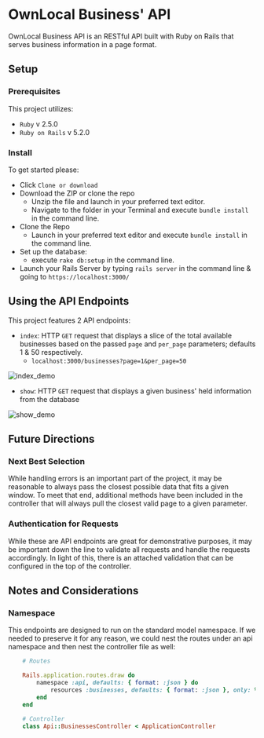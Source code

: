 # OwnLocal Business' API

OwnLocal Business API is an RESTful API built with Ruby on Rails that serves
business information in a page format.

## Setup

### Prerequisites

This project utilizes:

- `Ruby` v 2.5.0
- `Ruby on Rails` v 5.2.0

### Install

To get started please:

- Click `Clone or download`
- Download the ZIP or clone the repo
    - Unzip the file and launch in your preferred text editor.
    - Navigate to the folder in your Terminal and execute `bundle install` in the command line.
- Clone the Repo
    - Launch in your preferred text editor and execute `bundle install` in the command line.
- Set up the database:
    - execute `rake db:setup` in the command line.
- Launch your Rails Server by typing `rails server` in the command line & going to `https://localhost:3000/`

## Using the API Endpoints

This project features 2 API endpoints:

- `index`: HTTP `GET` request that displays a slice of the total available businesses based on the passed `page` and `per_page` parameters; defaults 1 & 50 respectively.
    - `localhost:3000/businesses?page=1&per_page=50`

![index_demo](https://user-images.githubusercontent.com/29738420/43109553-335ef748-8e9c-11e8-9662-4fed90936103.gif)

- `show`: HTTP `GET` request that displays a given business' held information from the database

![show_demo](https://user-images.githubusercontent.com/29738420/43110750-9b7c752a-8ea2-11e8-968b-0bac56100753.gif)

## Future Directions

### Next Best Selection

While handling errors is an important part of the project, it may be reasonable to always pass the closest possible data that fits a given window. To meet that end, additional methods have been included in the controller that will always pull the closest valid page to a given parameter.

### Authentication for Requests

While these are API endpoints are great for demonstrative purposes, it may be important down the line to validate all requests and handle the requests accordingly. In light of this, there is an attached validation that can be configured in the top of the controller.

## Notes and Considerations

### Namespace

This endpoints are designed to run on the standard model namespace. If we needed to preserve it for any reason, we could nest the routes under an api namespace and then nest the controller file as well:

```ruby
    # Routes

    Rails.application.routes.draw do
        namespace :api, defaults: { format: :json } do 
            resources :businesses, defaults: { format: :json }, only: %i(index show)
        end
    end

    # Controller
    class Api::BusinessesController < ApplicationController
```